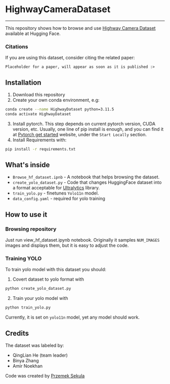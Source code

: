 # HighwayCameraDataset
---
This repository shows how to browse and use [Highway Camera Dataset](https://huggingface.co/datasets/PrzemekS/highway-vehicles) available at Hugging Face.

### Citations
If you are using this dataset, consider citing the related paper:

`Placeholder for a paper, will appear as soon as it is published :>`

## Installation
1. Download this repository
2. Create your own conda environment, e.g:
```bash
conda create --name HighwayDataset python=3.11.5
conda activate HighwayDataset
```
3. Install pytorch. This step depends on current pytorch version, CUDA version, etc. Usually, one line of pip install is enough, and you can find it at [Pytorch get started](https://pytorch.org/get-started/locally/) website, under the `Start Locally` section.
4. Install Requirements with:
```bash
pip install -r requirements.txt
```


## What's inside
- `Browse_hf_dataset.ipnb` - A notebook that helps browsing the dataset.
- `create_yolo_dataset.py` - Code that changes HuggingFace dataset into a format acceptable for [Ultralytics](https://github.com/ultralytics/ultralytics) library.  
- `train_yolo.py` - finetunes `Yolo11n` model.
- `data_config.yaml` - required for yolo training

## How to use it
### Browsing repository
Just run view_hf_dataset.ipynb notebook. Originally it samples `NUM_IMAGES` images and displays them, but it is easy to adjust the code.

### Training YOLO
To train yolo model with this dataset you should:

1. Covert dataset to yolo format with
```bash
python create_yolo_dataset.py
```
2. Train your yolo model with
```bash
python train_yolo.py
```

Currently, it is set on `yolo11n` model, yet any model should work.

## Credits
The dataset was labeled by:
- QingLian He (team leader)
- Binya Zhang
- Amir Noekhan

Code was created by [Przemek Sekula](https://github.com/PrzemekSekula)

